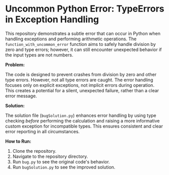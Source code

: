 # Uncommon Python Error: TypeErrors in Exception Handling

This repository demonstrates a subtle error that can occur in Python when handling exceptions and performing arithmetic operations. The `function_with_uncommon_error` function aims to safely handle division by zero and type errors; however, it can still encounter unexpected behavior if the input types are not numbers.

**Problem:**

The code is designed to prevent crashes from division by zero and other type errors. However, not all type errors are caught.  The error handling focuses only on explicit exceptions, not implicit errors during operation.  This creates a potential for a silent, unexpected failure, rather than a clear error message.

**Solution:**

The solution file (`bugSolution.py`) enhances error handling by using type checking *before* performing the calculation and raising a more informative custom exception for incompatible types.  This ensures consistent and clear error reporting in all circumstances.

**How to Run:**

1. Clone the repository.
2. Navigate to the repository directory.
3. Run `bug.py` to see the original code's behavior.
4. Run `bugSolution.py` to see the improved solution.
